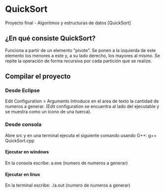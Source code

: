 # QuickSort
Proyecto final - Algoritmos y estructuras de datos [QuickSort]

## ¿En qué consiste QuickSort?
Funciona a partir de un elemento "pivote". Se ponen a la izquierda de este elemento los menores a este y, a su lado derecho, los mayores al mismo. Se repite la operación de forma recursiva por cada partición que se realize.

## Compilar el proyecto
### Desde Eclipse
Edit Configuration > Arguments
Introduce en el area de texto la cantidad de numeros a generar.
(Edit configuration se encuentra al lado del ejecutable y se muestra como un icono de una tuerca).

### Desde consola

Abre src y en una terminal ejecuta el siguiente comando usando G++:
g++ QuickSort.cpp

#### Ejecutar en windows
En la consola escribe:
a.exe (numero de numeros a generar)

#### Ejecutar en linux
En la terminal escribe:
./a.out (numero de numeros a generar)
